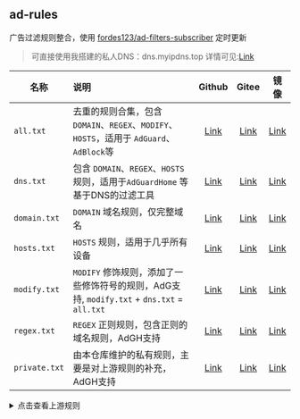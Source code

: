 ## ad-rules

广告过滤规则整合，使用 [fordes123/ad-filters-subscriber](https://github.com/fordes123/ad-filters-subscriber) 定时更新
> 可直接使用我搭建的私人DNS：dns.myipdns.top 详情可见:[Link](https://zhuanlan.zhihu.com/p/621449144) </br>


| 名称            | 说明                                                                   |                                       Github                                       |                                                Gitee                                                 |                                             镜像                                                    |    
|---------------|:---------------------------------------------------------------------|:----------------------------------------------------------------------------------:|:------------------------------------------------------------------------------------------------------:|:------------------------------------------------------------------------------------------------------:|
| `all.txt`     | 去重的规则合集，包含`DOMAIN`、`REGEX`、`MODIFY`、`HOSTS`，适用于 `AdGuard`、`AdBlock`等  |                                                           [Link](https://raw.githubusercontent.com/Bibaiji/ad-rules/main/rule/all.txt)        |                                                             [Link](https://gitee.com/bibaiji/ad-rules/raw/main/rule/all.txt)                    |                                                             [Link](https://ghproxy.com/https://raw.githubusercontent.com/Bibaiji/ad-rules/main/rule/all.txt)   |   
| `dns.txt`     | 包含 `DOMAIN`、`REGEX`、`HOSTS`规则，适用于`AdGuardHome` 等基于DNS的过滤工具           |                                                             [Link](https://raw.githubusercontent.com/Bibaiji/ad-rules/main/rule/dns.txt)   |                                                                   [Link](https://gitee.com/bibaiji/ad-rules/raw/main/rule/dns.txt)   |                                                                               [Link](https://ghproxy.com/https://raw.githubusercontent.com/Bibaiji/ad-rules/main/rule/all.txt)   |  
| `domain.txt`  | `DOMAIN` 域名规则，仅完整域名                                                 |                                                                     [Link](https://raw.githubusercontent.com/Bibaiji/ad-rules/main/rule/domain.txt) |                                                                 [Link](https://gitee.com/bibaiji/ad-rules/raw/main/rule/domain.txt) |                                                                             [Link](https://ghproxy.com/https://raw.githubusercontent.com/Bibaiji/ad-rules/main/rule/domain.txt)   |  
| `hosts.txt`   | `HOSTS` 规则，适用于几乎所有设备                                             |                                                                       [Link](https://raw.githubusercontent.com/Bibaiji/ad-rules/main/rule/hosts.txt)  |                                                                 [Link](https://gitee.com/bibaiji/ad-rules/raw/main/rule/hosts.txt)  |                                                                             [Link](https://ghproxy.com/https://raw.githubusercontent.com/Bibaiji/ad-rules/main/rule/hosts.txt)   |  
| `modify.txt`  | `MODIFY` 修饰规则，添加了一些修饰符号的规则，AdG支持, `modify.txt` + `dns.txt` = `all.txt`                |                                           [Link](https://raw.githubusercontent.com/Bibaiji/ad-rules/main/rule/modify.txt) |                                                                 [Link](https://gitee.com/bibaiji/ad-rules/raw/main/rule/modify.txt) |                                                                             [Link](https://ghproxy.com/https://raw.githubusercontent.com/Bibaiji/ad-rules/main/rule/modify.txt)   |  
| `regex.txt`   | `REGEX` 正则规则，包含正则的域名规则，AdGH支持                                                 |                                                     [Link](https://raw.githubusercontent.com/Bibaiji/ad-rules/main/rule/regex.txt) |                                                                   [Link](https://gitee.com/bibaiji/ad-rules/raw/main/rule/regex.txt) |                                                                               [Link](https://ghproxy.com/https://raw.githubusercontent.com/Bibaiji/ad-rules/main/rule/regex.txt)   |  
| `private.txt` | 由本仓库维护的私有规则，主要是对上游规则的补充， AdGH支持                                                 |                                             [Link](https://raw.githubusercontent.com/Bibaiji/ad-rules/main/rule/local-rule.txt) |                                                             [Link](https://gitee.com/bibaiji/ad-rules/raw/main/rule/local-rule.txt) |                                                                         [Link](https://ghproxy.com/https://raw.githubusercontent.com/Bibaiji/ad-rules/main/rule/local-rule.txt)   |  

<details>
<summary>点击查看上游规则</summary>
<ul>
    <li><a href="https://big.oisd.nl/">Oisd Big</a></li>
    <li><a href="https://nsfw.oisd.nl/">Oisd Nfsw</a></li>
    <li><a href="https://anti-ad.net/easylist.txt">anti-AD</a></li>
    <li><a href="https://cdn.jsdelivr.net/gh/banbendalao/ADgk@master/ADgk.txt">ADgk</a></li>
    <li><a href="https://adguardteam.github.io/HostlistsRegistry/assets/filter_37.txt">No Google</a></li>
    <li><a href="https://raw.gitmirror.com/lingeringsound/10007/main/adb.txt">10007</a></li>
    <li><a href="https://raw.githubusercontent.com/Goooler/1024_hosts/master/hosts">1024</a></li>
    <li><a href="https://raw.githubusercontent.com/VeleSila/yhosts/master/hosts">yhosts</a></li>
    <li><a href="https://github.com/TG-Twilight/AWAvenue-Adblock-Rule">AWAvenue-Adblock-Rule</a></li>
    <li><a href="https://adaway.org/hosts.txt">Adaway</a></li>
    <li><a href="https://github.com/rentianyu/Ad-set-hosts">Ad-set-hosts</a></li>
</ul>
</details>
